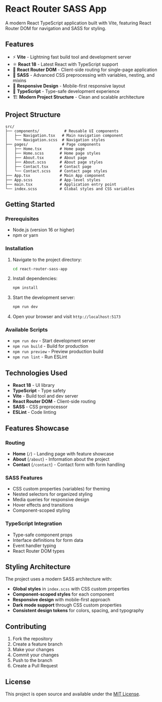 # React Router SASS App

A modern React TypeScript application built with Vite, featuring React Router DOM for navigation and SASS for styling.

## Features

- ⚡ **Vite** - Lightning fast build tool and development server
- ⚛️ **React 18** - Latest React with TypeScript support
- 🧭 **React Router DOM** - Client-side routing for single-page application
- 🎨 **SASS** - Advanced CSS preprocessing with variables, nesting, and mixins
- 📱 **Responsive Design** - Mobile-first responsive layout
- 🎯 **TypeScript** - Type-safe development experience
- 🏗️ **Modern Project Structure** - Clean and scalable architecture

## Project Structure

```
src/
├── components/           # Reusable UI components
│   ├── Navigation.tsx   # Main navigation component
│   └── Navigation.scss  # Navigation styles
├── pages/               # Page components
│   ├── Home.tsx        # Home page
│   ├── Home.scss       # Home page styles
│   ├── About.tsx       # About page
│   ├── About.scss      # About page styles
│   ├── Contact.tsx     # Contact page
│   └── Contact.scss    # Contact page styles
├── App.tsx             # Main App component
├── App.scss            # App-level styles
├── main.tsx            # Application entry point
└── index.scss          # Global styles and CSS variables
```

## Getting Started

### Prerequisites

- Node.js (version 16 or higher)
- npm or yarn

### Installation

1. Navigate to the project directory:
   ```bash
   cd react-router-sass-app
   ```

2. Install dependencies:
   ```bash
   npm install
   ```

3. Start the development server:
   ```bash
   npm run dev
   ```

4. Open your browser and visit `http://localhost:5173`

### Available Scripts

- `npm run dev` - Start development server
- `npm run build` - Build for production
- `npm run preview` - Preview production build
- `npm run lint` - Run ESLint

## Technologies Used

- **React 18** - UI library
- **TypeScript** - Type safety
- **Vite** - Build tool and dev server
- **React Router DOM** - Client-side routing
- **SASS** - CSS preprocessor
- **ESLint** - Code linting

## Features Showcase

### Routing
- **Home** (`/`) - Landing page with feature showcase
- **About** (`/about`) - Information about the project
- **Contact** (`/contact`) - Contact form with form handling

### SASS Features
- CSS custom properties (variables) for theming
- Nested selectors for organized styling
- Media queries for responsive design
- Hover effects and transitions
- Component-scoped styling

### TypeScript Integration
- Type-safe component props
- Interface definitions for form data
- Event handler typing
- React Router DOM types

## Styling Architecture

The project uses a modern SASS architecture with:
- **Global styles** in `index.scss` with CSS custom properties
- **Component-scoped styles** for each component
- **Responsive design** with mobile-first approach
- **Dark mode support** through CSS custom properties
- **Consistent design tokens** for colors, spacing, and typography

## Contributing

1. Fork the repository
2. Create a feature branch
3. Make your changes
4. Commit your changes
5. Push to the branch
6. Create a Pull Request

## License

This project is open source and available under the [MIT License](LICENSE).